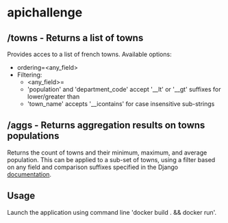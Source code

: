 # apichallenge

## /towns - Returns a list of towns

Provides acces to a list of french towns.
Available options:
* ordering=<any_field>
* Filtering:
    * <any_field>=<value>
    * 'population' and 'department_code' accept '__lt' or '__gt' suffixes for lower/greater than
    * 'town_name' accepts '__icontains' for case insensitive sub-strings

## /aggs - Returns aggregation results on towns populations

Returns the count of towns and their minimum, maximum, and average population.
This can be applied to a sub-set of towns, using a filter based on any field and comparison suffixes specified in the Django [documentation](https://docs.djangoproject.com/en/1.11/ref/models/querysets/#field-lookups).

## Usage

Launch the application using command line 'docker build . && docker run'.